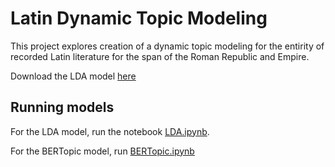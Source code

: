 # Latin Dynamic Topic Modeling
This project explores creation of a dynamic topic modeling for the entirity of recorded Latin literature for the span of the Roman Republic and Empire.

Download the LDA model [here](https://o365coloradoedu-my.sharepoint.com/:f:/g/personal/migi8081_colorado_edu/EuCVhmjcsFdMqhnIGjz4If4Bonn_ikmUBKfZpbUoltZTkw?e=dpFZy9)

## Running models
For the LDA model, run the notebook [LDA.ipynb](LDA.ipynb).

For the BERTopic model, run [BERTopic.ipynb](./BERTopic.ipynb)
